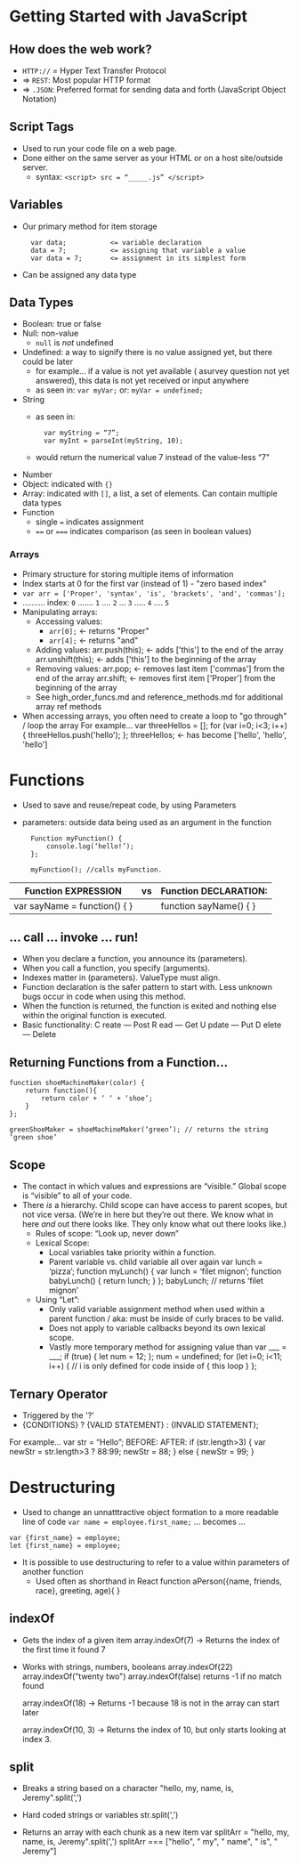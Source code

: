 Getting Started with JavaScript 
===========
## How does the web work?
- `HTTP://` = Hyper Text Transfer Protocol
- => `REST`: Most popular HTTP format
- => `.JSON`: Preferred format for sending data and forth (JavaScript Object Notation)

## Script Tags 
- Used to run your code file on a web page. 
- Done either on the same server as your HTML or on a host site/outside server.
    - syntax: `<script> src = “_____.js” </script>`    

## Variables
- Our primary method for item storage 

        var data;           <= variable declaration
        data = 7;           <= assigning that variable a value
        var data = 7;       <= assignment in its simplest form

- Can be assigned any data type

## Data Types
- Boolean: true or false
- Null: non-value
    - `null` is _not_ undefined
- Undefined: a way to signify there is no value assigned yet, but there could be later
    - for example... if a value is not yet available ( asurvey question not yet answered), this data is not yet received or input anywhere
    - as seen in: `var myVar;` or: `myVar = undefined;`
- String
    + as seen in: 

            var myString = “7”;
            var myInt = parseInt(myString, 10);

    + would return the numerical value 7 instead of the value-less “7"
- Number
- Object: indicated with `{}`
- Array: indicated with `[]`, a list, a set of elements. Can contain multiple data types
- Function
    - single `=` indicates assignment
    - `==` or `===` indicates comparison (as seen in boolean values)

### Arrays 
- Primary structure for storing multiple items of information
- Index starts at 0 for the first var (instead of 1) - "zero based index"
- `var arr = ['Proper', 'syntax', 'is', 'brackets', 'and', 'commas'];`
- .......... index: `0` ....... `1` .... `2` ... `3` ..... `4` .... `5`
- Manipulating arrays:
    + Accessing values: 
        - `arr[0];` <- returns "Proper"
        - `arr[4];` <- returns "and"
    + Adding values:
        arr.push(this); <- adds ['this'] to the end of the array
        arr.unshift(this); <- adds ['this'] to the beginning of the array
    + Removing values:
        arr.pop; <- removes last item ['commas'] from the end of the array
        arr.shift; <- removes first item ['Proper'] from the beginning of the array
    * See high_order_funcs.md and reference_methods.md for additional array ref methods
- When accessing arrays, you often need to create a loop to "go through" / loop the array
  For example...
    var threeHellos = [];
    for (var i=0; i<3; i++) {
        threeHellos.push('hello');
    };
    threeHellos; <- has become ['hello', 'hello', 'hello']

# Functions
- Used to save and reuse/repeat code, by using Parameters 
- parameters: outside data being used as an argument in the function

        Function myFunction() {
            console.log(‘hello!’); 
        };

        myFunction(); //calls myFunction. 

Function EXPRESSION | vs | Function DECLARATION:
------------------- | -- | ---------------------
var sayName = function() { } | | function sayName() { }

## … call … invoke … run!
+ When you declare a function, you announce its (parameters).
+ When you call a function, you specify (arguments). 
+ Indexes matter in (parameters). ValueType must align. 
+ Function declaration is the safer pattern to start with. Less unknown bugs occur in code when using this method. 
+ When the function is returned, the function is exited and nothing else within the original function is executed. 
+ Basic functionality:
    C reate —   Post 
    R ead —     Get
    U pdate —   Put
    D elete —   Delete

## Returning Functions from a Function…
    function shoeMachineMaker(color) {
        return function(){
            return color + ‘ ‘ + ‘shoe’;
        }
    };

    greenShoeMaker = shoeMachineMaker(‘green’); // returns the string ‘green shoe’ 

## Scope
- The contact in which values and expressions are “visible.” Global scope is “visible” to all of your code.
- There *is* a hierarchy. Child scope can have access to parent scopes, but not vice versa. 
    (We’re in here but they’re out there. We know what in here *and* out there looks like. They only know what out there looks like.)
    + Rules of scope: “Look up, never down”
    + Lexical Scope:
        - Local variables take priority within a function. 
        - Parent variable vs. child variable all over again
            var lunch = ‘pizza’;
            function myLunch() {
                var lunch = ‘filet mignon’;
                function babyLunch() {
                return lunch;
                }
            };
            babyLunch; // returns ‘filet mignon’
    + Using “Let”:
        - Only valid variable assignment method when used within a parent function / aka: must be inside of curly braces to be valid. 
        - Does not apply to variable callbacks beyond its own lexical scope. 
        - Vastly more temporary method for assigning value than var ___ = ___;
            if (true) {
                let num = 12;
            };
            num = undefined;
            for (let i=0; i<11; i++) {
                // i is only defined for code inside of { this loop } 
            };          


## Ternary Operator  
- Triggered by the '?'
- {CONDITIONS} ? {VALID STATEMENT} : {INVALID STATEMENT};

For example…
    var str = “Hello”;
        BEFORE:                         AFTER:
        if (str.length>3) {             var newStr = str.length>3 ? 88:99;
            newStr = 88;
        } else {
            newStr = 99;
        }


# Destructuring
- Used to change an unnatttractive object formation to a more readable line of code
`var name = employee.first_name;`
    … becomes … 
```
var {first_name} = employee;
let {first_name} = employee;
```
                                                            
- It is possible to use destructuring to refer to a value within parameters of another function 
    + Used often as shorthand in React
    function aPerson({name, friends, race}, greeting, age){ } 

## indexOf
- Gets the index of a given item
    array.indexOf(7) -> Returns the index of the first time it found 7

- Works with strings, numbers, booleans
    array.indexOf(22)
    array.indexOf("twenty two")
    array.indexOf(false)
    returns -1 if no match found

    array.indexOf(18) -> Returns -1 because 18 is not in the array can start later

    array.indexOf(10, 3) -> Returns the index of 10, but only starts looking at index 3.

## split
- Breaks a string based on a character
    "hello, my, name, is, Jeremy".split(',')

- Hard coded strings or variables
    str.split(',')

- Returns an array with each chunk as a new item
    var splitArr = "hello, my, name, is, Jeremy".split(',')
    splitArr === ["hello", " my", " name", " is", " Jeremy"]